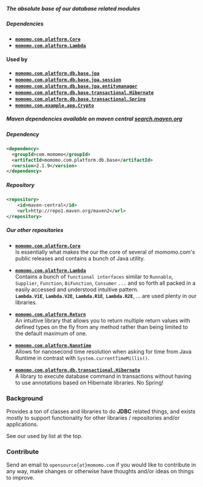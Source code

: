 <!---
-->

##### The absolute base of our database related modules 

##### Dependencies 
* **[`momomo.com.platform.Core`](https://github.com/momomo/momomo.com.platform.Core)** 
* **[`momomo.com.platform.Lambda`](https://github.com/momomo/momomo.com.platform.Lambda)**

#### Used by
* **[`momomo.com.platform.db.base.jpa`](https://github.com/momomo/momomo.com.platform.db.base.jpa)**
* **[`momomo.com.platform.db.base.jpa.session`](https://github.com/momomo/momomo.com.platform.db.base.jpa.session)**
* **[`momomo.com.platform.db.base.jpa.entitymanager`](https://github.com/momomo/momomo.com.platform.db.base.jpa.entitymanager)**
* **[`momomo.com.platform.db.base.transactional.Hibernate`](https://github.com/momomo/momomo.com.platform.db.transactional.Hibernate)** 
* **[`momomo.com.platform.db.base.transactional.Spring`](https://github.com/momomo/momomo.com.platform.db.transactional.Spring)**
* **[`momomo.com.example.app.Crypto`](https://github.com/momomo/momomo.com.example.app.Crypto)** 

##### Maven dependencies available on maven central [search.maven.org](https://search.maven.org/search?q=com.momomo)
##### Dependency   
```xml
<dependency>
  <groupId>com.momomo</groupId>
  <artifactId>momomo.com.platform.db.base</artifactId>
  <version>2.1.9</version>
</dependency>                                                      
```                         
##### Repository
```xml
<repository>
    <id>maven-central</id>
    <url>http://repo1.maven.org/maven2</url>
</repository>
```                                                 

##### Our other repositories                          

* **[`momomo.com.platform.Core`](https://github.com/momomo/momomo.com.platform.Core)**  
Is essentially what makes the our the core of several of momomo.com's public releases and contains a bunch of Java utility.

* **[`momomo.com.platform.Lambda`](https://github.com/momomo/momomo.com.platform.Lambda)**  
Contains a bunch of `functional interfaces` similar to `Runnable`, `Supplier`, `Function`, `BiFunction`, `Consumer` `...` and so forth all packed in a easily accessed and understood intuitive pattern.    
**`Lambda.V1E`**, **`Lambda.V2E`**, **`Lambda.R1E`**, **`Lambda.R2E`**, ...  are used plenty in our libraries.

* **[`momomo.com.platform.Return`](https://github.com/momomo/momomo.com.platform.Return)**  
An intuitive library that allows you to return multiple return values with defined types on the fly from any method rather than being limited to the default maximum of one.

* **[`momomo.com.platform.Nanotime`](https://github.com/momomo/momomo.com.platform.Nanotime)**  
Allows for nanosecond time resolution when asking for time from Java Runtime in contrast with `System.currentTimeMillis()`.

* **[`momomo.com.platform.db.transactional.Hibernate`](https://github.com/momomo/momomo.com.platform.db.transactional.Hibernate)**  
A library to execute database command in transactions without having to use annotations based on Hibernate libraries. No Spring!
          
### Background

Provides a ton of classes and libraries to do **JDBC** related things, and exists mostly to support functionality for other libraries / repositories and/or applications.   

See our used by list at the top.   

### Contribute
Send an email to `opensource{at}momomo.com` if you would like to contribute in any way, make changes or otherwise have thoughts and/or ideas on things to improve.
